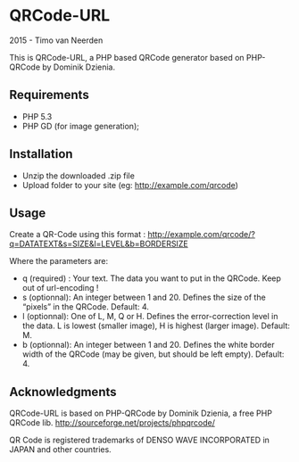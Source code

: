 # QRCode-URL 

2015 - Timo van Neerden


This is QRCode-URL, a PHP based QRCode generator based on PHP-QRCode by Dominik Dzienia.


## Requirements
  * PHP 5.3
  * PHP GD (for image generation);

## Installation
  * Unzip the downloaded .zip file
  * Upload folder to your site (eg: http://example.com/qrcode)


## Usage
Create a QR-Code using this format : http://example.com/qrcode/?q=DATATEXT&s=SIZE&l=LEVEL&b=BORDERSIZE

Where the parameters are:
  * q (required) : Your text. The data you want to put in the QRCode. Keep out of url-encoding !
  * s (optionnal): An integer between 1 and 20. Defines the size of the “pixels” in the QRCode. Default: 4.
  * l (optionnal): One of L, M, Q or H. Defines the error-correction level in the data. L is lowest (smaller image), H is highest (larger image). Default: M.
  * b (optionnal): An integer between 1 and 20. Defines the white border width of the QRCode (may be given, but should be left empty). Default: 4.


## Acknowledgments

QRCode-URL is based on PHP-QRCode by Dominik Dzienia, a free PHP QRCode lib.
http://sourceforge.net/projects/phpqrcode/

QR Code is registered trademarks of DENSO WAVE INCORPORATED in JAPAN and other
countries.
